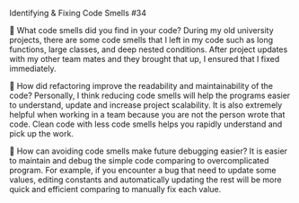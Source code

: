 Identifying & Fixing Code Smells #34

📌 What code smells did you find in your code?
During my old university projects, there are some code smells that I left in my code such as long functions, large classes, and deep nested conditions. After project updates with my other team mates and they brought that up, I ensured that I fixed immediately.

📌 How did refactoring improve the readability and maintainability of the code?
Personally, I think reducing code smells will help the programs easier to understand, update and increase project scalability. It is also extremely helpful when working in a team because you are not the person wrote that code. Clean code with less code smells helps you rapidly understand and pick up the work.

📌 How can avoiding code smells make future debugging easier?
It is easier to maintain and debug the simple code comparing to overcomplicated program. For example, if you encounter a bug that need to update some values, editing constants and automatically updating the rest will be more quick and efficient comparing to manually fix each value.
